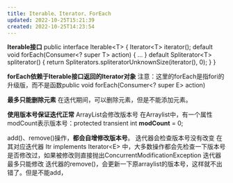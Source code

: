 ```yaml
---
title: Iterable、Iterator、ForEach
updated: 2022-10-25T15:21:39
created: 2022-10-25T14:23:54
---
```


**Iterable接口**
public interface Iterable\<T\> {
Iterator\<T\> iterator();
default void forEach(Consumer\<? super T\> action) {
…
}
default Spliterator\<T\> spliterator() {
return Spliterators.spliteratorUnknownSize(iterator(), 0);
}
}

**forEach依赖于Iterable接口返回的Iterator对象**
注意：这里的forEach是指fori的升级版，而不是函数public void forEach(Consumer\<? super E\> action)

**最多只能删除元素**
在迭代期间，可以删除元素，但是不能添加元素。

**使用版本号保证迭代正常**
ArrayList会修改版本号
在Arraylist中，有一个属性modCount表示版本号：protected transient int **modCount** = 0;

add()、remove()操作，**都会自增修改版本号**。
迭代器会检查版本号没有改变
在其对应迭代器 Itr implements Iterator\<E\> 中，大多数操作都会先检查一下版本号是否修改过，如果被修改则直接抛出ConcurrentModificationException
迭代器最多只能修改
迭代器的remove()，会更新一下原arraylist的版本号，这样就不出错了。但是不能add，
